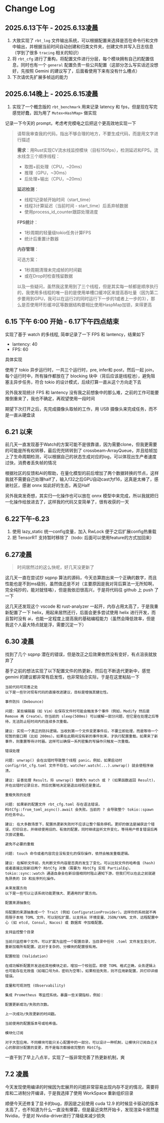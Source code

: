 # Change Log

## 2025.6.13下午 - 2025.6.13凌晨

1. 大致实现了 `rbt_log` 文件输出系统，可以根据配置来选择是否在命令行和文件中输出，并根据当前时间自动创建和归类文件夹，创建文件并写入日志信息（学到了很多 `tracing` 相关的知识）
2. 将 `rbt_cfg` 进行了重构，将配置文件进行分层，每个模块拥有自己的配置信息，同时也有一个 `general` 配置负责一些公共配置（这部分怎么写实话还没想好，先按照 Gemini 的建议写了，后面看使用下来有没有什么槽点）
3. 下次请优先扩展多帧运的能力

## 2025.6.14晚上 - 2025.6.15凌晨

1. 实现了一个概念版的 `rbt_benchmark` 用来记录 latency 和 fps，但是现在写完感觉好蠢，因为用了 `Mutex<HashMap>` 做实现

记录一下今天的 prompt，考虑考完模电之后把这个更高效地实现一下

> 请帮我审查我的代码，指出不够合理的地方，不要生成代码，而是用文字进行描述
>
> **需求**：用Rust实现CV流水线监控模块（目标150fps），检测延迟和FPS。流水线含三个顺序线程：
>
> - 取图+前处理（CPU，~20ms）
> - 推理（GPU，~30ms）
> - 后处理+输出（CPU，~20ms）
>
> **延迟检测**：
>
> - 线程1记录帧开始时间（start_time）
> - 线程3计算延迟（当前时间 - start_time）后丢弃帧数据
> - 使用process_id_counter跟踪处理进度
>
> **FPS统计**：
>
> - 1秒周期的轻量级tokio任务计算FPS
> - 统计后重置计数器
>
> **内存管理**：
>
> 可选方案：
>
> - 1秒周期清理未完成帧的时间戳
> - 或在Drop时检查残留数据
>
> 以及一些疑问，虽然我这里用到了三个线程，但是其实每一帧都是顺序执行的，我使用多线程的唯一目的是使用单槽口缓冲区来提高吞吐量（因为第二步要用到GPU，我可以在运行2的同时运行下一步的1或者上一步的3），那么是否使用环形缓冲区等数据结构要相比使用HaspMap加锁，来得更高

## 6.15 下午 6:00 开始 - 6.17下午四点结束

实现了基于 watch 的多线程, 简单记录了一下 FPS 和 lantency，结果如下

- lantency: 40
- FPS: 60

具体实现

使用了 tokio 异步运行时，一共三个运行时，pre, infer和 post，然后一起 join，每个运行时中，所有操作都放在了 blocking 块中（背后应该是线程池），避免阻塞主异步任务，符合 tokio 的设计模式，后续打算一直从这个方向走下去

另外我发现统计 FPS 和 lantency 没有我之前想象中的那么难，之前的工作可能要推倒重来了，我也不确定，再观望使用一段时间

期望下次打开之后，先完成摄像头取帧的工作，用 USB 摄像头来完成任务，而不是一直从硬盘读

## 6.21 以来

前几天一直发现基于Watch的方案可能不是很靠谱，因为需要clone，但我更需要的可能是所有权转移，最后兜兜转转到了 crossbeam-ArrayQueue，并且给帧加上了生命周期检测，可以根据自己的状态生成对应的log，可以体现出生产者速度过快，消费者丢失帧的情况

根据社区的反馈和AI的帮助，在量化模型的前后增加了两个数据转换的节点，这样我就不需要自己处理half了，输入f32之后GPU自动cast为f16，这真是太棒了，感谢社区，感谢 onnx 如此好的生态，再见Half

另外我突发奇想，其实归一化操作也可以放在 onnx 模型中来完成，所以我就把归一化操作给放进去了，这样我的代码又变简单了，很有收获的一天

## 6.22下午-6.23

1. 使用 lazy_static 统一config变量，加入 RwLock 便于之后扩展config热重载
2. 把 TensorRT 支持暂时移除了（todo: 后面可以使用feature的方式加回来）

## 6.27凌晨

> 时间居然过的这么快呢，好几天没更新了

这几天一直在尝试抄 sqpnp 算法的源码，今天总算跑出来一个正确的数字，而且性能也是不到ms级别，虽然值还是不对（主要原因是我对背后算法一无所知啊，完全纯抄的，能对就怪咯），但是我依旧很高兴，于是将代码往 github 上 push 了一下

这几天还发现这个 vscode 和 rust-analyzer 一起开，内存占用太高了，于是我重新配置了一下 helix，用起来居然还行，后面会更多尝试使用 helix 进行开发，而且暂时没有 ai，也能一定程度上提高我的基础编程能力（虽然会降低效率，但是我这个人最大特点就是浮，需要沉淀一下）

## 6.30 凌晨

找到了几个 sqpnp 潜在的错误，但是改正之后效果依然没有变好，有点沮丧就放弃了

基于之前的想法实现了以下配置文件的热更新，然后在不断迭代更新中，感觉 gemini 的建议都非常有启发性，也非常贴合实际，于是在这里粘贴一下

```shell
当前代码可完善之处
以下是一些针对现有代码的直接改进建议，目标是增强其健壮性。

事件防抖 (Debounce)

问题: 某些编辑器（如 Vim）在保存文件时可能会触发多个事件（例如，Modify 然后是 Remove 再 Create）。你当前的 sleep(500ms) 可以缓解一部分问题，但它是在处理之后等待，无法防止短时间内的连续多次重载。

建议: 实现一个真正的防抖逻辑。当收到第一个文件变更事件后，不要立即处理，而是等待一个短暂的窗口期（比如 200ms）。如果在此期间没有新的事件到来，才执行配置重载。如果来了新事件，则重置等待计时器。这样可以确保一系列密集的写操作只触发一次重载。

错误处理

问题: unwrap() 会在出错时导致整个线程 panic。例如，如果启动时 config/rbt_cfg.toml 文件不存在，watcher.watch(...).unwrap() 就会使程序崩溃。

建议: 妥善处理 Result。将 unwrap() 替换为 match 或 ? (如果函数返回 Result)，并在出错时记录日志，然后优雅地决定是退出线程还是重试。

重载失败的处理

问题: 如果新的配置文件 rbt_cfg.toml 存在语法错误，RbtCfg::from_toml_async().await 会失败。当前的 ? 会导致整个 tokio::spawn 的任务中止。

建议: 在大多数场景下，配置热更新失败时不应该让整个服务停机。更好的做法是捕获这个错误，打印日志，并继续使用旧的、有效的配置，同时继续监听文件变化，等待用户修复错误后再次尝试重载。

避免不必要的重载

问题: touch 命令或者内容完全没有变化的保存操作，依然会触发重载逻辑。

建议: 在解析文件前，先判断文件内容是否真的发生了变化。可以比较文件的哈希值 (hash) 或者直接比较新旧两个 RbtCfg 对象（需要为 RbtCfg 实现 PartialEq）。tokio::sync::watch 通道自身会在新旧值相同时阻止通知下游，但我们可以在此之前就避免昂贵的 IO 和反序列化操作。

未来发展方向
以下是一些可以让该系统功能更强大、更通用的扩展方向。

配置来源抽象化

将配置的来源抽象成一个 Trait (例如 ConfigurationProvider)。这样你的系统就不再局限于本地 TOML 文件。可以轻松扩展，以支持从 环境变量、JSON/YAML 文件、远程配置中心 (如 etcd, Consul, Nacos) 或 数据库 中加载配置。

支持监控整个目录

当前只监控单个文件。可以扩展为监控一个配置目录，当目录中任何 .toml 文件发生变化时，重新加载所有配置。这对于复杂的、分模块的配置很有用。

配置校验 (Validation)

在成功解析配置并发送给其他模块之前，增加一个校验层。即使 TOML 格式正确，业务逻辑上也可能存在无效值（如端口号为0，密码为空等）。如果校验失败，则不应用新配置，并打印详细错误。

度量和可观测性 (Observability)

集成 Prometheus 等监控系统。暴露一些关键指标，例如：

配置更新成功/失败的次数。

上一次成功/失败更新的时间戳。

当前使用的配置版本号或哈希值。

模块化订阅

对于大型应用，不同模块可能只关心配置中的一部分。可以设计一种机制，让模块只订阅自己关心的那部分配置的变更，而不是每次都接收完整的 RbtCfg。

```

一直干到了早上八点半，实现了一版非常完善了热更新机制，爽

## 7.2 凌晨

今天发现使用编译的时候因为宏展开的问题非常容易出现内存不足的情况，需要将库和二进制分开编译，于是我选择了使用 WorkSpace 重新组织目录

顺便今天还修复了显卡的bug，原因是之前使用 cuda 12.9 的时候显卡驱动的版本太高了，也不知道为什么一直没有爆雷，但是最近突然开始卡，发现渲染卡居然是 Nvidia，于是对 Nvidia-driver进行了降级来减少损失
